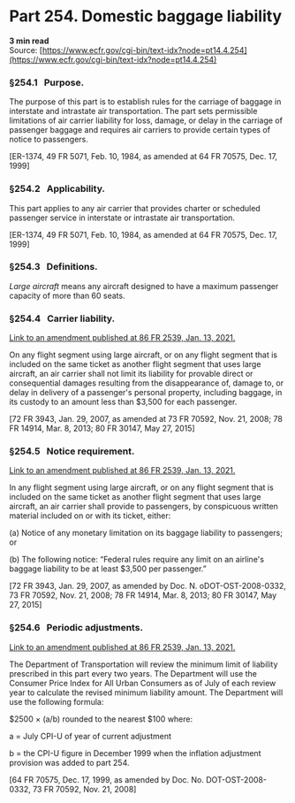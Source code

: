 # Part 254. Domestic baggage liability
**3 min read**  
Source: [https://www.ecfr.gov/cgi-bin/text-idx?node=pt14.4.254](https://www.ecfr.gov/cgi-bin/text-idx?node=pt14.4.254)

<div>

### §254.1   Purpose.

The purpose of this part is to establish rules for the carriage of baggage in interstate and intrastate air transportation. The part sets permissible limitations of air carrier liability for loss, damage, or delay in the carriage of passenger baggage and requires air carriers to provide certain types of notice to passengers.

\[ER-1374, 49 FR 5071, Feb. 10, 1984, as amended at 64 FR 70575, Dec. 17, 1999\]

### §254.2   Applicability.

This part applies to any air carrier that provides charter or scheduled passenger service in interstate or intrastate air transportation.

\[ER-1374, 49 FR 5071, Feb. 10, 1984, as amended at 64 FR 70575, Dec. 17, 1999\]

### §254.3   Definitions.

*Large aircraft* means any aircraft designed to have a maximum passenger capacity of more than 60 seats.

### §254.4   Carrier liability.

[Link to an amendment published at 86 FR 2539, Jan. 13, 2021.](https://www.ecfr.gov/cgi-bin/text-idx?SID=454f46e21678ad4cde6ba4d1f1a18091&mc=true&node=20210113y1.11)

On any flight segment using large aircraft, or on any flight segment that is included on the same ticket as another flight segment that uses large aircraft, an air carrier shall not limit its liability for provable direct or consequential damages resulting from the disappearance of, damage to, or delay in delivery of a passenger's personal property, including baggage, in its custody to an amount less than \$3,500 for each passenger.

\[72 FR 3943, Jan. 29, 2007, as amended at 73 FR 70592, Nov. 21, 2008; 78 FR 14914, Mar. 8, 2013; 80 FR 30147, May 27, 2015\]

### §254.5   Notice requirement.

[Link to an amendment published at 86 FR 2539, Jan. 13, 2021.](https://www.ecfr.gov/cgi-bin/text-idx?SID=454f46e21678ad4cde6ba4d1f1a18091&mc=true&node=20210113y1.12)

In any flight segment using large aircraft, or on any flight segment that is included on the same ticket as another flight segment that uses large aircraft, an air carrier shall provide to passengers, by conspicuous written material included on or with its ticket, either:

\(a\) Notice of any monetary limitation on its baggage liability to passengers; or

\(b\) The following notice: “Federal rules require any limit on an airline's baggage liability to be at least \$3,500 per passenger.”

\[72 FR 3943, Jan. 29, 2007, as amended by Doc. N. oDOT-OST-2008-0332, 73 FR 70592, Nov. 21, 2008; 78 FR 14914, Mar. 8, 2013; 80 FR 30147, May 27, 2015\]

### §254.6   Periodic adjustments.

[Link to an amendment published at 86 FR 2539, Jan. 13, 2021.](https://www.ecfr.gov/cgi-bin/text-idx?SID=454f46e21678ad4cde6ba4d1f1a18091&mc=true&node=20210113y1.13)

The Department of Transportation will review the minimum limit of liability prescribed in this part every two years. The Department will use the Consumer Price Index for All Urban Consumers as of July of each review year to calculate the revised minimum liability amount. The Department will use the following formula:

\$2500 × (a/b) rounded to the nearest \$100 where:

<div>

a = July CPI-U of year of current adjustment

b = the CPI-U figure in December 1999 when the inflation adjustment provision was added to part 254.

</div>

\[64 FR 70575, Dec. 17, 1999, as amended by Doc. No. DOT-OST-2008-0332, 73 FR 70592, Nov. 21, 2008\]

</div>